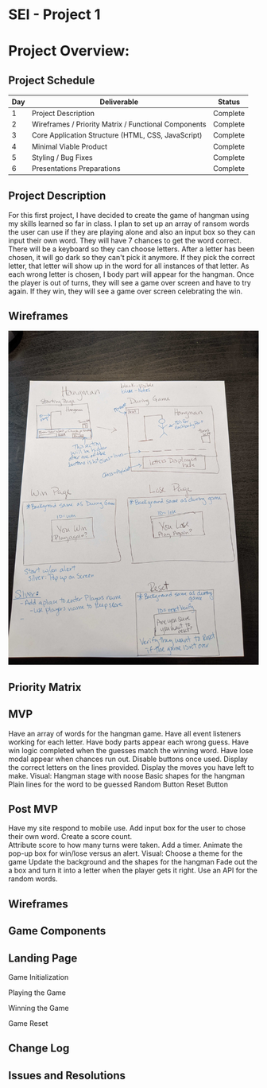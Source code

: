 # SEI - Project 1

# Project Overview:

## Project Schedule

| Day | Deliverable                                          | Status   |
| --- | ---------------------------------------------------- | -------- |
| 1   | Project Description                                  | Complete |
| 2   | Wireframes / Priority Matrix / Functional Components | Complete |
| 3   | Core Application Structure (HTML, CSS, JavaScript)   | Complete |
| 4   | Minimal Viable Product                               | Complete |
| 5   | Styling / Bug Fixes                                  | Complete |
| 6   | Presentations Preparations                           | Complete |

## Project Description

For this first project, I have decided to create the game of hangman using my skills learned so far in class. I plan to set up an array of ransom words the user can use if they are playing alone and also an input box so they can input their own word. They will have 7 chances to get the word correct. There will be a keyboard so they can choose letters. After a letter has been chosen, it will go dark so they can't pick it anymore. If they pick the correct letter, that letter will show up in the word for all instances of that letter. As each wrong letter is chosen, I body part will appear for the hangman. Once the player is out of turns, they will see a game over screen and have to try again. If they win, they will see a game over screen celebrating the win.

## Wireframes

![initial-thinking](./images/initial-thinking.jpg)

## Priority Matrix

## MVP

Have an array of words for the hangman game.
Have all event listeners working for each letter.
Have body parts appear each wrong guess.
Have win logic completed when the guesses match the winning word.
Have lose modal appear when chances run out.
Disable buttons once used.
Display the correct letters on the lines provided.
Display the moves you have left to make.
Visual:
Hangman stage with noose
Basic shapes for the hangman
Plain lines for the word to be guessed
Random Button
Reset Button

## Post MVP

Have my site respond to mobile use.
Add input box for the user to chose their own word.
Create a score count.  
 Attribute score to how many turns were taken.
Add a timer.
Animate the pop-up box for win/lose versus an alert.
Visual:
Choose a theme for the game
Update the background and the shapes for the hangman
Fade out the a box and turn it into a letter when the player gets it right.
Use an API for the random words.

## Wireframes

## Game Components

## Landing Page

Game Initialization

Playing the Game

Winning the Game

Game Reset

## Change Log

## Issues and Resolutions
